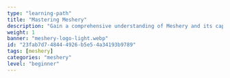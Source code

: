 ```yaml
---
type: "learning-path"
title: "Mastering Meshery"
description: "Gain a comprehensive understanding of Meshery and its capabilities for managing cloud native infrastructure. This path focuses on equipping you with the knowledge and skills to effectively leverage Meshery for designing, deploying, operating, and optimizing their Kubernetes and cloud environments... collaboratively."
weight: 1
banner: "meshery-logo-light.webp"
id: "23fab7d7-4844-4926-b5e5-4a34193b9789"
tags: [meshery]
categories: "meshery"
level: "beginner"
---
```


<!--
  This file is only used to render the courses list within a learning path.
  Check the Learn-Layer5 folder under src/sections/, src/templates for more understanding of how the data is used
-->
